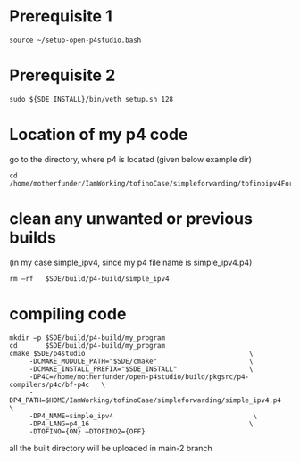 # Prerequisite 1
```
source ~/setup-open-p4studio.bash 
```

# Prerequisite 2
```
sudo ${SDE_INSTALL}/bin/veth_setup.sh 128
```


# Location of my p4 code 

go to the directory, where p4 is located
(given below example dir)
```
cd /home/motherfunder/IamWorking/tofinoCase/simpleforwarding/tofinoipv4Forwarding
```

# clean any unwanted or previous builds

(in my case simple_ipv4, since my p4 file name is simple_ipv4.p4)
```
rm –rf   $SDE/build/p4-build/simple_ipv4
```

# compiling code
```
mkdir –p $SDE/build/p4-build/my_program
cd       $SDE/build/p4-build/my_program
cmake $SDE/p4studio                                         \
     -DCMAKE_MODULE_PATH="$SDE/cmake"                       \
     -DCMAKE_INSTALL_PREFIX="$SDE_INSTALL"                  \
     -DP4C=/home/motherfunder/open-p4studio/build/pkgsrc/p4-compilers/p4c/bf-p4c   \
     -DP4_PATH=$HOME/IamWorking/tofinoCase/simpleforwarding/simple_ipv4.p4   \
     -DP4_NAME=simple_ipv4                                   \
     -DP4_LANG=p4_16                                        \
     -DTOFINO={ON} –DTOFINO2={OFF}
```

all the built directory will be uploaded in main-2 branch

